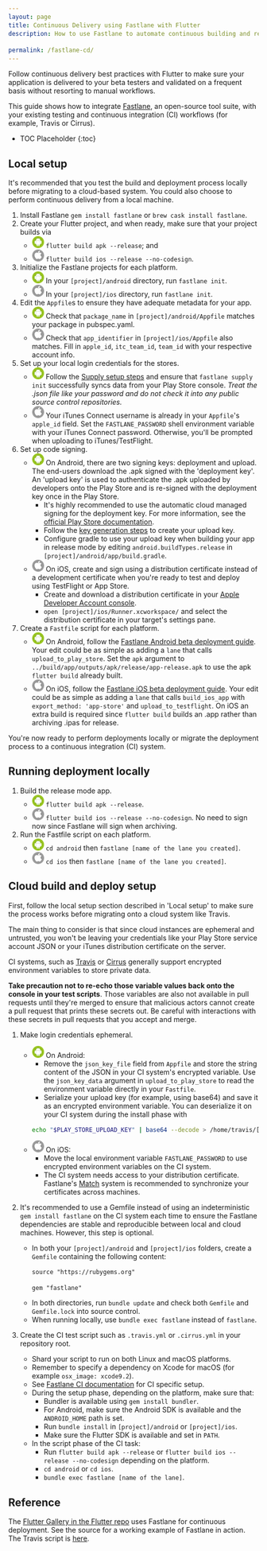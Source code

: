 ```yaml
---
layout: page
title: Continuous Delivery using Fastlane with Flutter
description: How to use Fastlane to automate continuous building and releasing of your Flutter app.

permalink: /fastlane-cd/
---
```


Follow continuous delivery best practices with Flutter to make sure your
application is delivered to your beta testers and validated on a frequent basis
without resorting to manual workflows.

This guide shows how to integrate [Fastlane](https://docs.fastlane.tools/), an
open-source tool suite, with your existing testing and continuous integration
(CI) workflows (for example, Travis or Cirrus).

* TOC Placeholder
{:toc}

## Local setup

It's recommended that you test the build and deployment process locally before
migrating to a cloud-based system. You could also choose to perform continuous
delivery from a local machine.

1. Install Fastlane `gem install fastlane` or `brew cask install fastlane`.
1. Create your Flutter project, and when ready, make sure that your project builds via
    * ![Android](/images/fastlane-cd/android.png) `flutter build apk --release`; and
    * ![iOS](/images/fastlane-cd/ios.png) `flutter build ios --release --no-codesign`.
1. Initialize the Fastlane projects for each platform.
    * ![Android](/images/fastlane-cd/android.png) In your `[project]/android`
    directory, run `fastlane init`.
    * ![iOS](/images/fastlane-cd/ios.png) In your `[project]/ios` directory,
    run `fastlane init`.
1. Edit the `Appfile`s to ensure they have adequate metadata for your app.
    * ![Android](/images/fastlane-cd/android.png) Check that `package_name` in
    `[project]/android/Appfile` matches your package in pubspec.yaml.
    * ![iOS](/images/fastlane-cd/ios.png) Check that `app_identifier` in
    `[project]/ios/Appfile` also matches. Fill in `apple_id`, `itc_team_id`,
    `team_id` with your respective account info.
1. Set up your local login credentials for the stores.
    * ![Android](/images/fastlane-cd/android.png) Follow the [Supply setup steps](https://docs.fastlane.tools/getting-started/android/setup/#setting-up-supply)
    and ensure that `fastlane supply init` successfully syncs data from your
    Play Store console. _Treat the .json file like your password and do not check
    it into any public source control repositories._
    * ![iOS](/images/fastlane-cd/ios.png) Your iTunes Connect username is already
    in your `Appfile`'s `apple_id` field. Set the `FASTLANE_PASSWORD` shell
    environment variable with your iTunes Connect password. Otherwise, you'll be
    prompted when uploading to iTunes/TestFlight.
1. Set up code signing.
    * ![Android](/images/fastlane-cd/android.png) On Android, there are two
    signing keys: deployment and upload. The end-users download the .apk signed
    with the 'deployment key'. An 'upload key' is used to authenticate the .apk
    uploaded by developers onto the Play Store and is re-signed with the
    deployment key once in the Play Store.
        * It's highly recommended to use the automatic cloud managed signing for
        the deployment key. For more information, see the [official Play Store documentation](https://support.google.com/googleplay/android-developer/answer/7384423?hl=en).
        * Follow the [key generation steps](https://developer.android.com/studio/publish/app-signing#sign-apk)
        to create your upload key.
        * Configure gradle to use your upload key when building your app in
        release mode by editing `android.buildTypes.release` in
        `[project]/android/app/build.gradle`.
    * ![iOS](/images/fastlane-cd/ios.png) On iOS, create and sign using a
    distribution certificate instead of a development certificate when you're
    ready to test and deploy using TestFlight or App Store.
        * Create and download a distribution certificate in your [Apple Developer Account console](https://developer.apple.com/account/ios/certificate/).
        * `open [project]/ios/Runner.xcworkspace/` and select the distribution
        certificate in your target's settings pane.
1. Create a `Fastfile` script for each platform.
    * ![Android](/images/fastlane-cd/android.png) On Android, follow the
    [Fastlane Android beta deployment guide](https://docs.fastlane.tools/getting-started/android/beta-deployment/).
    Your edit could be as simple as adding a `lane` that calls `upload_to_play_store`.
    Set the `apk` argument to `../build/app/outputs/apk/release/app-release.apk`
    to use the apk `flutter build` already built.
    * ![iOS](/images/fastlane-cd/ios.png) On iOS, follow the [Fastlane iOS beta deployment guide](https://docs.fastlane.tools/getting-started/ios/beta-deployment/).
    Your edit could be as simple as adding a `lane` that calls `build_ios_app` with
    `export_method: 'app-store'` and `upload_to_testflight`. On iOS an extra
    build is required since `flutter build` builds an .app rather than archiving
    .ipas for release.

You're now ready to perform deployments locally or migrate the deployment
process to a continuous integration (CI) system.

## Running deployment locally

1. Build the release mode app.
    * ![Android](/images/fastlane-cd/android.png) `flutter build apk --release`.
    * ![iOS](/images/fastlane-cd/ios.png) `flutter build ios --release --no-codesign`.
    No need to sign now since Fastlane will sign when archiving.
1. Run the Fastfile script on each platform.
    * ![Android](/images/fastlane-cd/android.png) `cd android` then
    `fastlane [name of the lane you created]`.
    * ![iOS](/images/fastlane-cd/ios.png) `cd ios` then
    `fastlane [name of the lane you created]`.

## Cloud build and deploy setup

First, follow the local setup section described in 'Local setup' to make sure
the process works before migrating onto a cloud system like Travis.

The main thing to consider is that since cloud instances are ephemeral and
untrusted, you won't be leaving your credentials like your Play Store service
account JSON or your iTunes distribution certificate on the server.

CI systems, such as [Travis](https://docs.travis-ci.com/user/environment-variables/#Encrypting-environment-variables)
or [Cirrus](https://cirrus-ci.org/guide/writing-tasks/#encrypted-variables)
generally support encrypted environment variables to store private data.

**Take precaution not to re-echo those variable values back onto the console in
your test scripts**. Those variables are also not available in pull requests
until they're merged to ensure that malicious actors cannot create a pull
request that prints these secrets out. Be careful with interactions with these
secrets in pull requests that you accept and merge.

1. Make login credentials ephemeral.
    * ![Android](/images/fastlane-cd/android.png) On Android:
        * Remove the `json_key_file` field from `Appfile` and store the string
        content of the JSON in your CI system's encrypted variable. Use the
        `json_key_data` argument in `upload_to_play_store` to read the
        environment variable directly in your `Fastfile`.
        * Serialize your upload key (for example, using base64) and save it as
        an encrypted environment variable. You can deserialize it on your CI
        system during the install phase with
        ```bash
        echo "$PLAY_STORE_UPLOAD_KEY" | base64 --decode > /home/travis/[directory and filename specified in your gradle].keystore
        ```
    * ![iOS](/images/fastlane-cd/ios.png) On iOS:
        * Move the local environment variable `FASTLANE_PASSWORD` to use
        encrypted environment variables on the CI system.
        * The CI system needs access to your distribution certificate. Fastlane's
        [Match](https://docs.fastlane.tools/actions/match/) system is
        recommended to synchronize your certificates across machines.

2. It's recommended to use a Gemfile instead of using an indeterministic
`gem install fastlane` on the CI system each time to ensure the Fastlane
dependencies are stable and reproducible between local and cloud machines. However, this step is optional.
    * In both your `[project]/android` and `[project]/ios` folders, create a
    `Gemfile` containing the following content:
      ```
      source "https://rubygems.org"

      gem "fastlane"
      ```
    * In both directories, run `bundle update` and check both `Gemfile` and
    `Gemfile.lock` into source control.
    * When running locally, use `bundle exec fastlane` instead of `fastlane`.

3. Create the CI test script such as `.travis.yml` or `.cirrus.yml` in your
repository root.
    * Shard your script to run on both Linux and macOS platforms.
    * Remember to specify a dependency on Xcode for macOS (for example
    `osx_image: xcode9.2`).
    * See [Fastlane CI documentation](https://flutter.io/fastlane-cd/)
    for CI specific setup.
    * During the setup phase, depending on the platform, make sure that:
         * Bundler is available using `gem install bundler`.
         * For Android, make sure the Android SDK is available and the `ANDROID_HOME`
         path is set.
         * Run `bundle install` in `[project]/android` or `[project]/ios`.
         * Make sure the Flutter SDK is available and set in `PATH`.
    * In the script phase of the CI task:
         * Run `flutter build apk --release` or `flutter build ios --release --no-codesign` depending on the platform.
         * `cd android` or `cd ios`.
         * `bundle exec fastlane [name of the lane]`.

## Reference

The [Flutter Gallery in the Flutter repo](https://github.com/flutter/flutter/tree/master/examples/flutter_gallery)
uses Fastlane for continuous deployment. See the source for a working example of
Fastlane in action. The Travis script is [here](https://github.com/flutter/flutter/blob/master/.travis.yml).
